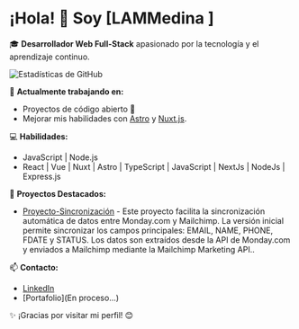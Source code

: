 # ¡Hola! 👋 Soy [LAMMedina ]

🎓 **Desarrollador Web Full-Stack** apasionado por la tecnología y el aprendizaje continuo.

![Estadísticas de GitHub](https://github-readme-stats.vercel.app/api?username=LAMMedina&show_icons=true&theme=radical)


🔭 **Actualmente trabajando en:**
- Proyectos de código abierto 🚀
- Mejorar mis habilidades con [Astro](https://astro.build) y [Nuxt.js](https://nuxt.com).

💻 **Habilidades:**
- JavaScript | Node.js
- React | Vue | Nuxt | Astro | TypeScript | JavaScript | NextJs | NodeJs | Express.js

🌟 **Proyectos Destacados:**
- [Proyecto-Sincronización]([https://github.com/tuusuario/proyecto-cool](https://github.com/LAMMedina/proyecto-sincronizacion)) - Este proyecto facilita la sincronización automática de datos entre Monday.com y Mailchimp. La versión inicial permite sincronizar los campos principales: EMAIL, NAME, PHONE, FDATE y STATUS. Los datos son extraídos desde la API de Monday.com y enviados a Mailchimp mediante la Mailchimp Marketing API..

📫 **Contacto:**
- [LinkedIn]([https://linkedin.com/in/tuusuario](https://www.linkedin.com/in/luis-mujica-640831274/))
- [Portafolio](En proceso...)

✨ ¡Gracias por visitar mi perfil! 😊


<!--
**LAMMedina/LAMMedina** is a ✨ _special_ ✨ repository because its `README.md` (this file) appears on your GitHub profile.

Here are some ideas to get you started:

- 🔭 I’m currently working on ...
- 🌱 I’m currently learning ...
- 👯 I’m looking to collaborate on ...
- 🤔 I’m looking for help with ...
- 💬 Ask me about ...
- 📫 How to reach me: ...
- 😄 Pronouns: ...
- ⚡ Fun fact: ...
-->
